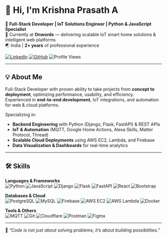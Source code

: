 # 👋 Hi, I'm Krishna Prasath A

🚀 **Full-Stack Developer | IoT Solutions Engineer | Python & JavaScript Specialist**  
💼 Currently at **Onwords** — delivering scalable IoT smart home solutions & intelligent web platforms  
🌏 India | **2+ years** of professional experience  

[![LinkedIn](https://img.shields.io/badge/LinkedIn-0077B5?style=for-the-badge&logo=linkedin&logoColor=white)](https://linkedin.com/in/krishna-prasath-592385247)
[![GitHub](https://img.shields.io/badge/GitHub-181717?style=for-the-badge&logo=github&logoColor=white)](https://github.com/krishnaprasath10)
![Profile Views](https://komarev.com/ghpvc/?username=krishnaprasath10&label=Profile%20Views&color=0e75b6&style=for-the-badge)

---

## 💡 About Me
Full-Stack Developer with proven ability to take projects from **concept to deployment**, optimizing performance, usability, and efficiency.  
Experienced in **end-to-end development**, IoT integrations, and automation for web & cloud platforms.

Specializing in:
- **Backend Engineering** with Python (Django, Flask, FastAPI) & REST APIs
- **IoT & Automation** (MQTT, Google Home Actions, Alexa Skills, Matter Protocol, Thread)
- **Scalable Cloud Deployments** using AWS EC2, Lambda, and Firebase
- **Data Visualization & Dashboards** for real-time analytics

---

## 🛠️ Skills

**Languages & Frameworks**  
![Python](https://img.shields.io/badge/Python-3776AB?style=for-the-badge&logo=python&logoColor=white)
![JavaScript](https://img.shields.io/badge/JavaScript-F7E017?style=for-the-badge&logo=javascript&logoColor=black)
![Django](https://img.shields.io/badge/Django-092E20?style=for-the-badge&logo=django&logoColor=white)
![Flask](https://img.shields.io/badge/Flask-000000?style=for-the-badge&logo=flask&logoColor=white)
![FastAPI](https://img.shields.io/badge/FastAPI-009688?style=for-the-badge&logo=fastapi&logoColor=white)
![React](https://img.shields.io/badge/React-20232A?style=for-the-badge&logo=react&logoColor=61DAFB)
![Bootstrap](https://img.shields.io/badge/Bootstrap-563D7C?style=for-the-badge&logo=bootstrap&logoColor=white)

**Databases & Cloud**  
![PostgreSQL](https://img.shields.io/badge/PostgreSQL-336791?style=for-the-badge&logo=postgresql&logoColor=white)
![MySQL](https://img.shields.io/badge/MySQL-005C84?style=for-the-badge&logo=mysql&logoColor=white)
![Firebase](https://img.shields.io/badge/Firebase-FFCA28?style=for-the-badge&logo=firebase&logoColor=black)
![AWS EC2](https://img.shields.io/badge/AWS%20EC2-FF9900?style=for-the-badge&logo=amazon-ec2&logoColor=white)
![AWS Lambda](https://img.shields.io/badge/AWS%20Lambda-FF9900?style=for-the-badge&logo=aws-lambda&logoColor=white)
![Docker](https://img.shields.io/badge/Docker-2496ED?style=for-the-badge&logo=docker&logoColor=white)

**Tools & Others**  
![MQTT](https://img.shields.io/badge/MQTT-660066?style=for-the-badge&logo=mqtt&logoColor=white)
![Git](https://img.shields.io/badge/Git-F05032?style=for-the-badge&logo=git&logoColor=white)
![Cloudflare](https://img.shields.io/badge/Cloudflare-F38020?style=for-the-badge&logo=cloudflare&logoColor=white)
![Postman](https://img.shields.io/badge/Postman-FF6C37?style=for-the-badge&logo=postman&logoColor=white)
![Figma](https://img.shields.io/badge/Figma-F24E1E?style=for-the-badge&logo=figma&logoColor=white)

---

💬 _"Code is not just about solving problems, it’s about building possibilities."_
